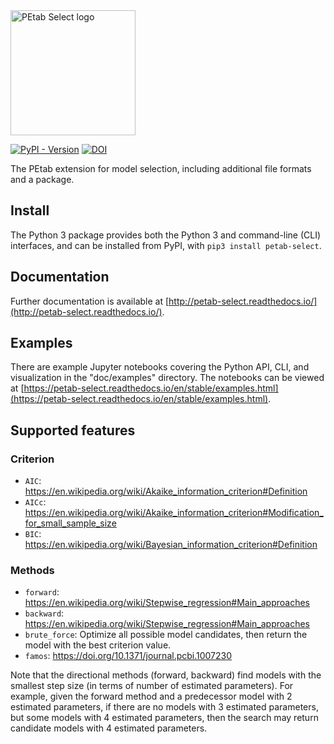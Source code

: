 <img src="https://raw.githubusercontent.com/PEtab-dev/petab_select/refs/heads/main/doc/logo/logo-wide.svg" height="200" alt="PEtab Select logo">

[![PyPI - Version](https://img.shields.io/pypi/v/petab-select)](https://pypi.org/project/petab-select/)
[![DOI](https://zenodo.org/badge/DOI/10.5281/zenodo.14183390.svg)](https://doi.org/10.5281/zenodo.14183390)


The PEtab extension for model selection, including additional file formats and a package.

## Install

The Python 3 package provides both the Python 3 and command-line (CLI)
interfaces, and can be installed from PyPI, with `pip3 install petab-select`.

## Documentation

Further documentation is available at
[http://petab-select.readthedocs.io/](http://petab-select.readthedocs.io/).

## Examples

There are example Jupyter notebooks covering the Python API, CLI, and visualization in the "doc/examples" directory.
The notebooks can be viewed at [https://petab-select.readthedocs.io/en/stable/examples.html](https://petab-select.readthedocs.io/en/stable/examples.html).

## Supported features

### Criterion

- `AIC`: https://en.wikipedia.org/wiki/Akaike_information_criterion#Definition
- `AICc`: https://en.wikipedia.org/wiki/Akaike_information_criterion#Modification_for_small_sample_size
- `BIC`: https://en.wikipedia.org/wiki/Bayesian_information_criterion#Definition

### Methods

- `forward`: https://en.wikipedia.org/wiki/Stepwise_regression#Main_approaches
- `backward`: https://en.wikipedia.org/wiki/Stepwise_regression#Main_approaches
- `brute_force`: Optimize all possible model candidates, then return the model
  with the best criterion value.
- `famos`: https://doi.org/10.1371/journal.pcbi.1007230

Note that the directional methods (forward, backward) find models with the
smallest step size (in terms of number of estimated parameters). For example,
given the forward method and a predecessor model with 2 estimated parameters,
if there are no models with 3 estimated parameters, but some models with 4
estimated parameters, then the search may return candidate models with 4
estimated parameters.
